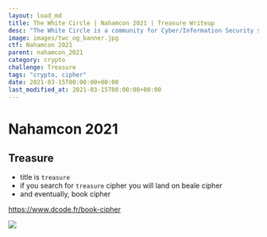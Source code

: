 ```yaml
---
layout: load_md
title: The White Circle | Nahamcon 2021 | Treasure Writeup
desc: "The White Circle is a community for Cyber/Information Security students, enthusiasts and professionals. You can discuss anything related to Security, share your knowledge with others, get help when you need it and proceed further in your journey with amazing people from all over the world."
image: images/twc_og_banner.jpg
ctf: Nahamcon 2021
parent: nahamcon_2021
category: crypto
challenge: Treasure
tags: "crypto, cipher"
date: 2021-03-15T00:00:00+00:00
last_modified_at: 2021-03-15T00:00:00+00:00
---
```


<h1 class="heading card-title white-text">Nahamcon 2021</h1>

## Treasure

* title is `treasure`
* if you search for `treasure` cipher you will land on beale cipher
* and eventually, book cipher

https://www.dcode.fr/book-cipher

![](https://i.imgur.com/hV42xOk.png)

